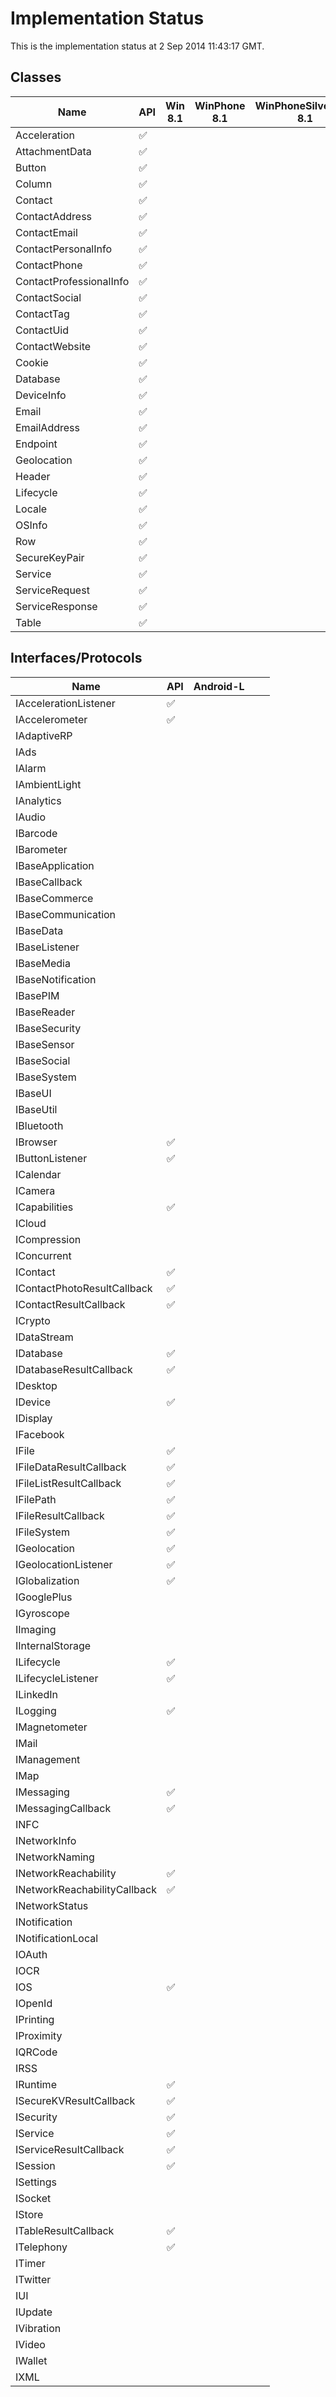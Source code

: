 # Implementation Status
This is the implementation status at 2 Sep 2014 11:43:17 GMT.

## Classes
| Name | API | Win 8.1 | WinPhone 8.1 | WinPhoneSilverlight 8.1 |
|-------|------|--------|------|-------|
| Acceleration | :white_check_mark: |  |  |  |
| AttachmentData | :white_check_mark: |  |  |  |
| Button | :white_check_mark: |  |  |  |
| Column | :white_check_mark: |  |  |  |
| Contact | :white_check_mark: |  |  |  |
| ContactAddress | :white_check_mark: |  |  |  |
| ContactEmail | :white_check_mark: |  |  |  |
| ContactPersonalInfo | :white_check_mark: |  |  |  |
| ContactPhone | :white_check_mark: |  |  |  |
| ContactProfessionalInfo | :white_check_mark: |  |  |  |
| ContactSocial | :white_check_mark: |  |  |  |
| ContactTag | :white_check_mark: |  |  |  |
| ContactUid | :white_check_mark: |  |  |  |
| ContactWebsite | :white_check_mark: |  |  |  |
| Cookie | :white_check_mark: |  |  |  |
| Database | :white_check_mark: |  |  |  |
| DeviceInfo | :white_check_mark: |  |  |  |
| Email | :white_check_mark: |  |  |  |
| EmailAddress | :white_check_mark: |  |  |  |
| Endpoint | :white_check_mark: |  |  |  |
| Geolocation | :white_check_mark: |  |  |  |
| Header | :white_check_mark: |  |  |  |
| Lifecycle | :white_check_mark: |  |  |  |
| Locale | :white_check_mark: |  |  |  |
| OSInfo | :white_check_mark: |  |  |  |
| Row | :white_check_mark: |  |  |  |
| SecureKeyPair | :white_check_mark: |  |  |  |
| Service | :white_check_mark: |  |  |  |
| ServiceRequest | :white_check_mark: |  |  |  |
| ServiceResponse | :white_check_mark: |  |  |  |
| Table | :white_check_mark: |  |  |  |


## Interfaces/Protocols
| Name | API | Android-L |  |  |
|-------|------|--------|------|-------|
| IAccelerationListener | :white_check_mark: |  |  |  |
| IAccelerometer | :white_check_mark: |  |  |  |
| IAdaptiveRP |  |  |  |  |
| IAds |  |  |  |  |
| IAlarm |  |  |  |  |
| IAmbientLight |  |  |  |  |
| IAnalytics |  |  |  |  |
| IAudio |  |  |  |  |
| IBarcode |  |  |  |  |
| IBarometer |  |  |  |  |
| IBaseApplication |  |  |  |  |
| IBaseCallback |  |  |  |  |
| IBaseCommerce |  |  |  |  |
| IBaseCommunication |  |  |  |  |
| IBaseData |  |  |  |  |
| IBaseListener |  |  |  |  |
| IBaseMedia |  |  |  |  |
| IBaseNotification |  |  |  |  |
| IBasePIM |  |  |  |  |
| IBaseReader |  |  |  |  |
| IBaseSecurity |  |  |  |  |
| IBaseSensor |  |  |  |  |
| IBaseSocial |  |  |  |  |
| IBaseSystem |  |  |  |  |
| IBaseUI |  |  |  |  |
| IBaseUtil |  |  |  |  |
| IBluetooth |  |  |  |  |
| IBrowser | :white_check_mark: |  |  |  |
| IButtonListener | :white_check_mark: |  |  |  |
| ICalendar |  |  |  |  |
| ICamera |  |  |  |  |
| ICapabilities | :white_check_mark: |  |  |  |
| ICloud |  |  |  |  |
| ICompression |  |  |  |  |
| IConcurrent |  |  |  |  |
| IContact | :white_check_mark: |  |  |  |
| IContactPhotoResultCallback | :white_check_mark: |  |  |  |
| IContactResultCallback | :white_check_mark: |  |  |  |
| ICrypto |  |  |  |  |
| IDataStream |  |  |  |  |
| IDatabase | :white_check_mark: |  |  |  |
| IDatabaseResultCallback | :white_check_mark: |  |  |  |
| IDesktop |  |  |  |  |
| IDevice | :white_check_mark: |  |  |  |
| IDisplay |  |  |  |  |
| IFacebook |  |  |  |  |
| IFile | :white_check_mark: |  |  |  |
| IFileDataResultCallback | :white_check_mark: |  |  |  |
| IFileListResultCallback | :white_check_mark: |  |  |  |
| IFilePath | :white_check_mark: |  |  |  |
| IFileResultCallback | :white_check_mark: |  |  |  |
| IFileSystem | :white_check_mark: |  |  |  |
| IGeolocation | :white_check_mark: |  |  |  |
| IGeolocationListener | :white_check_mark: |  |  |  |
| IGlobalization | :white_check_mark: |  |  |  |
| IGooglePlus |  |  |  |  |
| IGyroscope |  |  |  |  |
| IImaging |  |  |  |  |
| IInternalStorage |  |  |  |  |
| ILifecycle | :white_check_mark: |  |  |  |
| ILifecycleListener | :white_check_mark: |  |  |  |
| ILinkedIn |  |  |  |  |
| ILogging | :white_check_mark: |  |  |  |
| IMagnetometer |  |  |  |  |
| IMail |  |  |  |  |
| IManagement |  |  |  |  |
| IMap |  |  |  |  |
| IMessaging | :white_check_mark: |  |  |  |
| IMessagingCallback | :white_check_mark: |  |  |  |
| INFC |  |  |  |  |
| INetworkInfo |  |  |  |  |
| INetworkNaming |  |  |  |  |
| INetworkReachability | :white_check_mark: |  |  |  |
| INetworkReachabilityCallback | :white_check_mark: |  |  |  |
| INetworkStatus |  |  |  |  |
| INotification |  |  |  |  |
| INotificationLocal |  |  |  |  |
| IOAuth |  |  |  |  |
| IOCR |  |  |  |  |
| IOS | :white_check_mark: |  |  |  |
| IOpenId |  |  |  |  |
| IPrinting |  |  |  |  |
| IProximity |  |  |  |  |
| IQRCode |  |  |  |  |
| IRSS |  |  |  |  |
| IRuntime | :white_check_mark: |  |  |  |
| ISecureKVResultCallback | :white_check_mark: |  |  |  |
| ISecurity | :white_check_mark: |  |  |  |
| IService | :white_check_mark: |  |  |  |
| IServiceResultCallback | :white_check_mark: |  |  |  |
| ISession | :white_check_mark: |  |  |  |
| ISettings |  |  |  |  |
| ISocket |  |  |  |  |
| IStore |  |  |  |  |
| ITableResultCallback | :white_check_mark: |  |  |  |
| ITelephony | :white_check_mark: |  |  |  |
| ITimer |  |  |  |  |
| ITwitter |  |  |  |  |
| IUI |  |  |  |  |
| IUpdate |  |  |  |  |
| IVibration |  |  |  |  |
| IVideo |  |  |  |  |
| IWallet |  |  |  |  |
| IXML |  |  |  |  |

